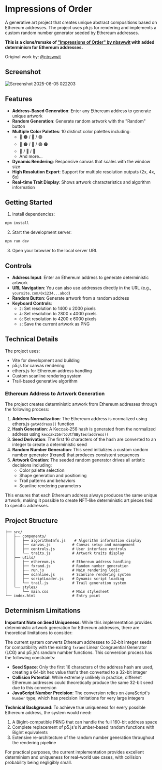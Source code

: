 # Impressions of Order

A generative art project that creates unique abstract compositions based on Ethereum addresses. The project uses p5.js for rendering and implements a custom random number generator seeded by Ethereum addresses.

**This is a clone/remake of ["Impressions of Order" by nbswwit](https://www.fxhash.xyz/article/impressions-of-order) with added determinism for Ethereum addresses.** 

Original work by: [@nbswwit](https://x.com/nbswwit)

## Screenshot

![Screenshot 2025-06-05 022203](https://github.com/user-attachments/assets/a816a7b6-65ca-4dd5-8e89-28457499e303)

## Features

- **Address-Based Generation**: Enter any Ethereum address to generate unique artwork
- **Random Generation**: Generate random artwork with the "Random" button
- **Multiple Color Palettes**: 10 distinct color palettes including:
  - 🔴 🟠 / 🔵 / 🟢
  - 🔴 🟠 / 🔵 / 🟢 🟠
  - 🔵 / 🔵 / 🔴
  - And more...
- **Dynamic Rendering**: Responsive canvas that scales with the window size
- **High Resolution Export**: Support for multiple resolution outputs (2x, 4x, 6x)
- **Real-time Trait Display**: Shows artwork characteristics and algorithm information

## Getting Started

1. Install dependencies:
```bash
npm install
```

2. Start the development server:
```bash
npm run dev
```

3. Open your browser to the local server URL

## Controls

- **Address Input**: Enter an Ethereum address to generate deterministic artwork
- **URL Navigation**: You can also use addresses directly in the URL (e.g., `yoursite.com/0x1234...abcd`)
- **Random Button**: Generate artwork from a random address
- **Keyboard Controls**:
  - `2`: Set resolution to 1400 x 2000 pixels
  - `4`: Set resolution to 2800 x 4000 pixels
  - `6`: Set resolution to 4200 x 6000 pixels
  - `s`: Save the current artwork as PNG

## Technical Details

The project uses:
- Vite for development and building
- p5.js for canvas rendering
- ethers.js for Ethereum address handling
- Custom scanline rendering system
- Trail-based generative algorithm

### Ethereum Address to Artwork Generation

The project creates deterministic artwork from Ethereum addresses through the following process:

1. **Address Normalization**: The Ethereum address is normalized using ethers.js `getAddress()` function
2. **Hash Generation**: A Keccak-256 hash is generated from the normalized address using `keccak256(toUtf8Bytes(address))`
3. **Seed Derivation**: The first 16 characters of the hash are converted to an integer to create a deterministic seed
4. **Random Number Generation**: This seed initializes a custom random number generator (fxrand) that produces consistent sequences
5. **Artwork Creation**: The seeded random generator drives all artistic decisions including:
   - Color palette selection
   - Shape generation and positioning
   - Trail patterns and behaviors
   - Scanline rendering parameters

This ensures that each Ethereum address always produces the same unique artwork, making it possible to create NFT-like deterministic art pieces tied to specific addresses.

## Project Structure

```
├── src/
│   ├── components/
│   │   ├── algorithmInfo.js    # Algorithm information display
│   │   ├── canvas.js          # Canvas setup and management
│   │   ├── controls.js        # User interface controls
│   │   └── traits.js          # Artwork traits display
│   ├── utils/
│   │   ├── ethereum.js        # Ethereum address handling
│   │   ├── fxrand.js          # Random number generation
│   │   ├── run.js             # Main rendering logic
│   │   ├── scanline.js        # Scanline rendering system
│   │   ├── scriptLoader.js    # Dynamic script loading
│   │   └── trail.js           # Trail generation system
│   └── styles/
│       └── main.css           # Main stylesheet
└── index.html                 # Entry point
```

## Determinism Limitations

**Important Note on Seed Uniqueness**: While this implementation provides deterministic artwork generation for Ethereum addresses, there are theoretical limitations to consider:

The current system converts Ethereum addresses to 32-bit integer seeds for compatibility with the existing `fxrand` Linear Congruential Generator (LCG) and p5.js's random number functions. This conversion process has the following constraints:

- **Seed Space**: Only the first 16 characters of the address hash are used, creating a 64-bit hex value that's then converted to a 32-bit integer
- **Collision Potential**: While extremely unlikely in practice, different Ethereum addresses could theoretically produce the same 32-bit seed due to this conversion
- **JavaScript Number Precision**: The conversion relies on JavaScript's `Number` type, which has precision limitations for very large integers

**Technical Background**: To achieve true uniqueness for every possible Ethereum address, the system would need:
1. A BigInt-compatible PRNG that can handle the full 160-bit address space
2. Complete replacement of p5.js's Number-based random functions with BigInt equivalents
3. Extensive re-architecture of the random number generation throughout the rendering pipeline

For practical purposes, the current implementation provides excellent determinism and uniqueness for real-world use cases, with collision probability being negligibly small.